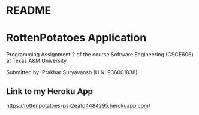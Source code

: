 # README

# RottenPotatoes Application

Programming Assignment 2 of the course Software Engineering (CSCE606) at Texas A&M University

Submitted by: Prakhar Suryavansh (UIN: 936001838)

## Link to my Heroku App

https://rottenpotatoes-ps-2ea1d4484295.herokuapp.com/